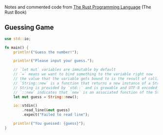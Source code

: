 Notes and commented code from [The Rust Programming Language](https://doc.rust-lang.org/stable/book/title-page.html) (The Rust Book)

## Guessing Game
```rust
use std::io;

fn main() {
    println!("Guess the number!");

    println!("Please input your guess.");

    // `let mut` variables are immutable by default
    // `=` means we want to bind something to the variable right now
    // the value that the variable gets bound to is the result of calling `String::new`
    // `String::new` is a function that returns a new instance of a String
    // String is provided by `std::` and is growable and UTF-8 encoded
    // `::new` indicates that `new` is an associated function of the String type
    let mut guess = String::new();

    io::stdin()
        .read_line(&mut guess)
        .expect("Failed to read line");

    println!("You guessed: {guess}");
}
```


